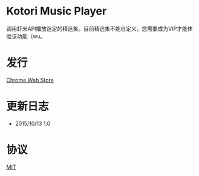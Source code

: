 # Kotori Music Player
调用虾米API播放选定的精选集。目前精选集不能自定义，您需要成为VIP才能体验该功能（wu。

# 发行
[Chrome Web Store](https://chrome.google.com/webstore/detail/jfibodpknfkelhgncgbicgoeifilampg)

# 更新日志
* 2015/10/13  1.0

# 协议
[MIT](http://www.opensource.org/licenses/mit-license.php)
